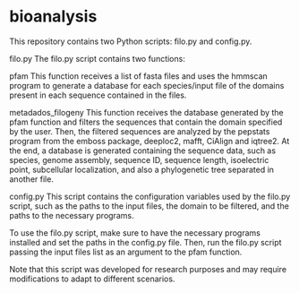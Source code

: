 # bioanalysis

This repository contains two Python scripts: filo.py and config.py.

filo.py
The filo.py script contains two functions:

pfam
This function receives a list of fasta files and uses the hmmscan program to generate a database for each species/input file of the domains present in each sequence contained in the files.

metadados_filogeny
This function receives the database generated by the pfam function and filters the sequences that contain the domain specified by the user. Then, the filtered sequences are analyzed by the pepstats program from the emboss package, deeploc2, mafft, CiAlign and iqtree2. At the end, a database is generated containing the sequence data, such as species, genome assembly, sequence ID, sequence length, isoelectric point, subcellular localization, and also a phylogenetic tree separated in another file.

config.py
This script contains the configuration variables used by the filo.py script, such as the paths to the input files, the domain to be filtered, and the paths to the necessary programs.

To use the filo.py script, make sure to have the necessary programs installed and set the paths in the config.py file. Then, run the filo.py script passing the input files list as an argument to the pfam function.

Note that this script was developed for research purposes and may require modifications to adapt to different scenarios.
